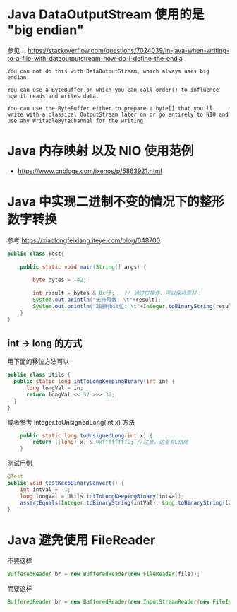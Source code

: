 # Java DataOutputStream 使用的是 "big endian"
参见： https://stackoverflow.com/questions/7024039/in-java-when-writing-to-a-file-with-dataoutputstream-how-do-i-define-the-endia

```text
You can not do this with DataOutputStream, which always uses big endian.

You can use a ByteBuffer on which you can call order() to influence how it reads and writes data.

You can use the ByteBuffer either to prepare a byte[] that you'll write with a classical OutputStream later on or go entirely to NIO and use any WritableByteChannel for the writing
```

# Java 内存映射 以及 NIO 使用范例
* https://www.cnblogs.com/ixenos/p/5863921.html

# Java 中实现二进制不变的情况下的整形数字转换
参考 https://xiaolongfeixiang.iteye.com/blog/648700
```java
public class Test{  
  
    public static void main(String[] args) {  
  
        byte bytes = -42;  
          
        int result = bytes & 0xff;   // 通过位操作，可以保持原样！
        System.out.println("无符号数: \t"+result);  
        System.out.println("2进制bit位: \t"+Integer.toBinaryString(result));  
    }  
}  
```

## int -> long 的方式
用下面的移位方法可以
```java
public class Utils {
  public static long intToLongKeepingBinary(int in) {
      long longVal = in;
      return longVal << 32 >>> 32;
  }
}
```

或者参考 Integer.toUnsignedLong(int x) 方法
```java
    public static long toUnsignedLong(int x) {
        return ((long) x) & 0xffffffffL; //注意，这里有L结尾
    }
```
测试用例
```java
@Test
public void testKeepBinaryConvert() {
    int intVal = -1;
    long longVal = Utils.intToLongKeepingBinary(intVal);
    assertEquals(Integer.toBinaryString(intVal), Long.toBinaryString(longVal));
}
```

# Java 避免使用 FileReader
不要这样
```java
BufferedReader br = new BufferedReader(new FileReader(file));
```
而要这样
```java
BufferedReader br = new BufferedReader(new InputStreamReader(new FileInputStream(file), "UTF-8"));
```
